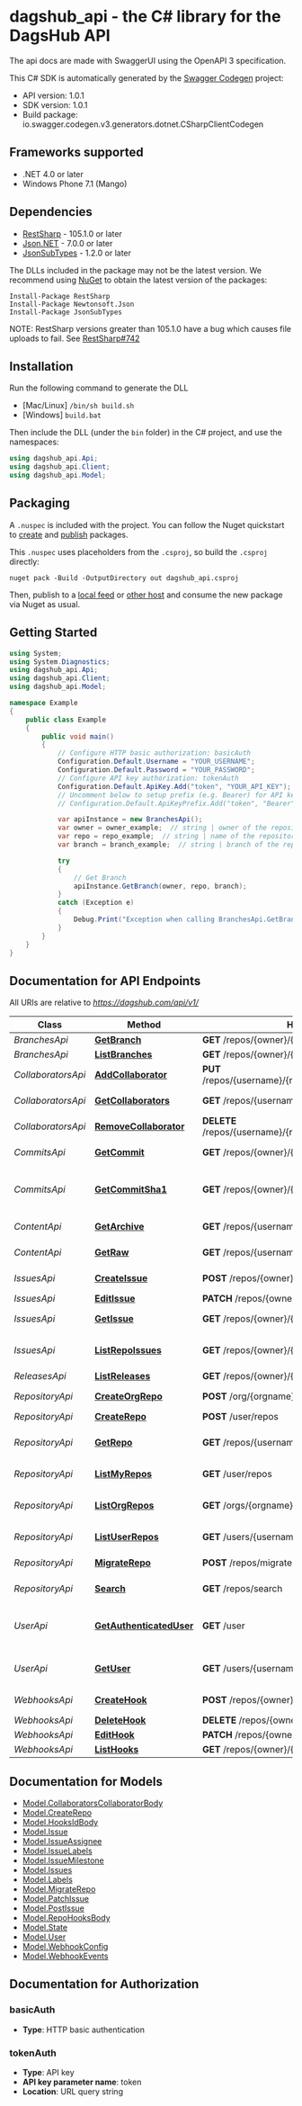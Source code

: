 # dagshub_api - the C# library for the DagsHub API

The api docs are made with SwaggerUI using the OpenAPI 3 specification. 

This C# SDK is automatically generated by the [Swagger Codegen](https://github.com/swagger-api/swagger-codegen) project:

- API version: 1.0.1
- SDK version: 1.0.1
- Build package: io.swagger.codegen.v3.generators.dotnet.CSharpClientCodegen

<a name="frameworks-supported"></a>
## Frameworks supported
- .NET 4.0 or later
- Windows Phone 7.1 (Mango)

<a name="dependencies"></a>
## Dependencies
- [RestSharp](https://www.nuget.org/packages/RestSharp) - 105.1.0 or later
- [Json.NET](https://www.nuget.org/packages/Newtonsoft.Json/) - 7.0.0 or later
- [JsonSubTypes](https://www.nuget.org/packages/JsonSubTypes/) - 1.2.0 or later

The DLLs included in the package may not be the latest version. We recommend using [NuGet](https://docs.nuget.org/consume/installing-nuget) to obtain the latest version of the packages:
```
Install-Package RestSharp
Install-Package Newtonsoft.Json
Install-Package JsonSubTypes
```

NOTE: RestSharp versions greater than 105.1.0 have a bug which causes file uploads to fail. See [RestSharp#742](https://github.com/restsharp/RestSharp/issues/742)

<a name="installation"></a>
## Installation
Run the following command to generate the DLL
- [Mac/Linux] `/bin/sh build.sh`
- [Windows] `build.bat`

Then include the DLL (under the `bin` folder) in the C# project, and use the namespaces:
```csharp
using dagshub_api.Api;
using dagshub_api.Client;
using dagshub_api.Model;
```
<a name="packaging"></a>
## Packaging

A `.nuspec` is included with the project. You can follow the Nuget quickstart to [create](https://docs.microsoft.com/en-us/nuget/quickstart/create-and-publish-a-package#create-the-package) and [publish](https://docs.microsoft.com/en-us/nuget/quickstart/create-and-publish-a-package#publish-the-package) packages.

This `.nuspec` uses placeholders from the `.csproj`, so build the `.csproj` directly:

```
nuget pack -Build -OutputDirectory out dagshub_api.csproj
```

Then, publish to a [local feed](https://docs.microsoft.com/en-us/nuget/hosting-packages/local-feeds) or [other host](https://docs.microsoft.com/en-us/nuget/hosting-packages/overview) and consume the new package via Nuget as usual.

<a name="getting-started"></a>
## Getting Started

```csharp
using System;
using System.Diagnostics;
using dagshub_api.Api;
using dagshub_api.Client;
using dagshub_api.Model;

namespace Example
{
    public class Example
    {
        public void main()
        {
            // Configure HTTP basic authorization: basicAuth
            Configuration.Default.Username = "YOUR_USERNAME";
            Configuration.Default.Password = "YOUR_PASSWORD";
            // Configure API key authorization: tokenAuth
            Configuration.Default.ApiKey.Add("token", "YOUR_API_KEY");
            // Uncomment below to setup prefix (e.g. Bearer) for API key, if needed
            // Configuration.Default.ApiKeyPrefix.Add("token", "Bearer");

            var apiInstance = new BranchesApi();
            var owner = owner_example;  // string | owner of the repository
            var repo = repo_example;  // string | name of the repository
            var branch = branch_example;  // string | branch of the repository

            try
            {
                // Get Branch
                apiInstance.GetBranch(owner, repo, branch);
            }
            catch (Exception e)
            {
                Debug.Print("Exception when calling BranchesApi.GetBranch: " + e.Message );
            }
        }
    }
}
```

<a name="documentation-for-api-endpoints"></a>
## Documentation for API Endpoints

All URIs are relative to *https://dagshub.com/api/v1/*

Class | Method | HTTP request | Description
------------ | ------------- | ------------- | -------------
*BranchesApi* | [**GetBranch**](docs/BranchesApi.md#getbranch) | **GET** /repos/{owner}/{repo}/branches/{branch} | Get Branch
*BranchesApi* | [**ListBranches**](docs/BranchesApi.md#listbranches) | **GET** /repos/{owner}/{repo}/branches | List Branches
*CollaboratorsApi* | [**AddCollaborator**](docs/CollaboratorsApi.md#addcollaborator) | **PUT** /repos/{username}/{repo}/collaborators/{collaborator} | Add user as a collaborator
*CollaboratorsApi* | [**GetCollaborators**](docs/CollaboratorsApi.md#getcollaborators) | **GET** /repos/{username}/{repo}/collaborators | Get collaborators
*CollaboratorsApi* | [**RemoveCollaborator**](docs/CollaboratorsApi.md#removecollaborator) | **DELETE** /repos/{username}/{repo}/collaborators/{collaborator} | Delete collaborator
*CommitsApi* | [**GetCommit**](docs/CommitsApi.md#getcommit) | **GET** /repos/{owner}/{repo}/commits/{sha} | Get a single commit
*CommitsApi* | [**GetCommitSha1**](docs/CommitsApi.md#getcommitsha1) | **GET** /repos/{owner}/{repo}/commits/{ref} | Get the SHA-1 of a commit reference
*ContentApi* | [**GetArchive**](docs/ContentApi.md#getarchive) | **GET** /repos/{username}/{repo}/archive/{ref}/{format} | Download archive
*ContentApi* | [**GetRaw**](docs/ContentApi.md#getraw) | **GET** /repos/{username}/{repo}/raw/{ref}/{path} | Download raw content
*IssuesApi* | [**CreateIssue**](docs/IssuesApi.md#createissue) | **POST** /repos/{owner}/{repo}/issues | Create an issue
*IssuesApi* | [**EditIssue**](docs/IssuesApi.md#editissue) | **PATCH** /repos/{owner}/{repo}/issues | Edit an issue
*IssuesApi* | [**GetIssue**](docs/IssuesApi.md#getissue) | **GET** /repos/{owner}/{repo}/issues/{index} | Get a single issue
*IssuesApi* | [**ListRepoIssues**](docs/IssuesApi.md#listrepoissues) | **GET** /repos/{owner}/{repo}/issues | List issues for a repository
*ReleasesApi* | [**ListReleases**](docs/ReleasesApi.md#listreleases) | **GET** /repos/{owner}/{repo}/releases | List Releases
*RepositoryApi* | [**CreateOrgRepo**](docs/RepositoryApi.md#createorgrepo) | **POST** /org/{orgname}/repos | Create in organization
*RepositoryApi* | [**CreateRepo**](docs/RepositoryApi.md#createrepo) | **POST** /user/repos | Create
*RepositoryApi* | [**GetRepo**](docs/RepositoryApi.md#getrepo) | **GET** /repos/{username}/{repo} | Get repository information
*RepositoryApi* | [**ListMyRepos**](docs/RepositoryApi.md#listmyrepos) | **GET** /user/repos | List your repositories
*RepositoryApi* | [**ListOrgRepos**](docs/RepositoryApi.md#listorgrepos) | **GET** /orgs/{orgname}/repos | List organization repositories
*RepositoryApi* | [**ListUserRepos**](docs/RepositoryApi.md#listuserrepos) | **GET** /users/{username}/repos | List user repositories
*RepositoryApi* | [**MigrateRepo**](docs/RepositoryApi.md#migraterepo) | **POST** /repos/migrate | Migrate repository
*RepositoryApi* | [**Search**](docs/RepositoryApi.md#search) | **GET** /repos/search | Search repositories
*UserApi* | [**GetAuthenticatedUser**](docs/UserApi.md#getauthenticateduser) | **GET** /user | Get authenticated user information
*UserApi* | [**GetUser**](docs/UserApi.md#getuser) | **GET** /users/{username} | Get information about a user
*WebhooksApi* | [**CreateHook**](docs/WebhooksApi.md#createhook) | **POST** /repos/{owner}/{repo}/hooks | Create a hook
*WebhooksApi* | [**DeleteHook**](docs/WebhooksApi.md#deletehook) | **DELETE** /repos/{owner}/{repo}/hooks/{id} | Delete a hook
*WebhooksApi* | [**EditHook**](docs/WebhooksApi.md#edithook) | **PATCH** /repos/{owner}/{repo}/hooks/{id} | Edit a hook
*WebhooksApi* | [**ListHooks**](docs/WebhooksApi.md#listhooks) | **GET** /repos/{owner}/{repo}/hooks | List hooks

<a name="documentation-for-models"></a>
## Documentation for Models

 - [Model.CollaboratorsCollaboratorBody](docs/CollaboratorsCollaboratorBody.md)
 - [Model.CreateRepo](docs/CreateRepo.md)
 - [Model.HooksIdBody](docs/HooksIdBody.md)
 - [Model.Issue](docs/Issue.md)
 - [Model.IssueAssignee](docs/IssueAssignee.md)
 - [Model.IssueLabels](docs/IssueLabels.md)
 - [Model.IssueMilestone](docs/IssueMilestone.md)
 - [Model.Issues](docs/Issues.md)
 - [Model.Labels](docs/Labels.md)
 - [Model.MigrateRepo](docs/MigrateRepo.md)
 - [Model.PatchIssue](docs/PatchIssue.md)
 - [Model.PostIssue](docs/PostIssue.md)
 - [Model.RepoHooksBody](docs/RepoHooksBody.md)
 - [Model.State](docs/State.md)
 - [Model.User](docs/User.md)
 - [Model.WebhookConfig](docs/WebhookConfig.md)
 - [Model.WebhookEvents](docs/WebhookEvents.md)

<a name="documentation-for-authorization"></a>
## Documentation for Authorization

<a name="basicAuth"></a>
### basicAuth

- **Type**: HTTP basic authentication

<a name="tokenAuth"></a>
### tokenAuth

- **Type**: API key
- **API key parameter name**: token
- **Location**: URL query string

